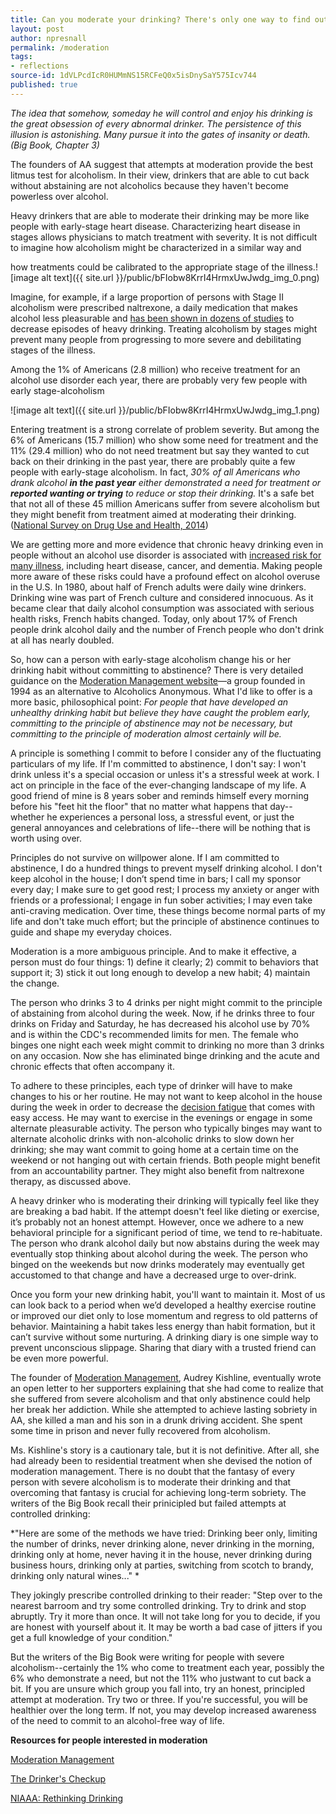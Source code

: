```yaml
---
title: Can you moderate your drinking? There's only one way to find out.
layout: post
author: npresnall
permalink: /moderation
tags:
- reflections
source-id: 1dVLPcdIcR0HUMmNS15RCFeQ0x5isDnySaY575Icv744
published: true
---
```

*The idea that somehow, someday he will control and enjoy his drinking is the great obsession of every abnormal drinker. The persistence of this illusion is astonishing. Many pursue it into the gates of insanity or death. (Big Book, Chapter 3)*

The founders of AA suggest that attempts at moderation provide the best litmus test for alcoholism. In their view, drinkers that are able to cut back without abstaining are not alcoholics because they haven't become powerless over alcohol.

Heavy drinkers that are able to moderate their drinking may be more like people with early-stage heart disease.<!--more--> Characterizing heart disease in stages allows physicians to match treatment with severity. It is not difficult to imagine how alcoholism might be characterized in a similar way and 

how treatments could be calibrated to the appropriate stage of the illness.![image alt text]({{ site.url }}/public/bFIobw8KrrI4HrmxUwJwdg_img_0.png)

Imagine, for example, if a large proportion of persons with Stage II alcoholism were prescribed naltrexone, a daily medication that makes alcohol less pleasurable and [has been shown in dozens of studies](http://www.ncbi.nlm.nih.gov/pubmed/23075288) to decrease episodes of heavy drinking. Treating alcoholism by stages might prevent many people from progressing to more severe and debilitating stages of the illness.

Among the 1% of Americans (2.8 million) who receive treatment for an alcohol use disorder each year, there are probably very few people with early stage-alcoholism

![image alt text]({{ site.url }}/public/bFIobw8KrrI4HrmxUwJwdg_img_1.png)

Entering treatment is a strong correlate of problem severity. But among the 6% of Americans (15.7 million) who show some need for treatment and the 11% (29.4 million) who do not need treatment but say they wanted to cut back on their drinking in the past year, there are probably quite a few people with early-stage alcoholism. In fact, *30% of all Americans who drank alcohol **in the past year** either demonstrated a need for treatment or **reported wanting or trying** to reduce or stop their drinking.* It's a safe bet that not all of these 45 million Americans suffer from severe alcoholism but they might benefit from treatment aimed at moderating their drinking. ([National Survey on Drug Use and Health, 2014](http://www.icpsr.umich.edu/icpsrweb/NAHDAP/studies/36361))

We are getting more and more evidence that chronic heavy drinking even in people without an alcohol use disorder is associated with [increased risk for many illness](http://pubs.niaaa.nih.gov/publications/RethinkingDrinking/Rethinking_Drinking.pdf), including heart disease, cancer, and dementia. Making people more aware of these risks could have a profound effect on alcohol overuse in the U.S. In 1980, about half of French adults were daily wine drinkers. Drinking wine was part of French culture and considered innocuous. As it became clear that daily alcohol consumption was associated with serious health risks, French habits changed. Today, only about 17% of French people drink alcohol daily and the number of French people who don't drink at all has nearly doubled.

So, how can a person with early-stage alcoholism change his or her drinking habit without committing to abstinence? There is very detailed guidance on the [Moderation Management website](http://moderation.org/)—a group founded in 1994 as an alternative to Alcoholics Anonymous. What I'd like to offer is a more basic, philosophical point: *For people that have developed an unhealthy drinking habit but believe they have caught the problem early, committing to the principle of abstinence may not be necessary, but committing to the principle of moderation almost certainly will be.*

A principle is something I commit to before I consider any of the fluctuating particulars of my life. If I'm committed to abstinence, I don't say: I won't drink unless it's a special occasion or unless it's a stressful week at work. I act on principle in the face of the ever-changing landscape of my life. A good friend of mine is 8 years sober and reminds himself every morning before his "feet hit the floor" that no matter what happens that day--whether he experiences a personal loss, a stressful event, or just the general annoyances and celebrations of life--there will be nothing that is worth using over.

Principles do not survive on willpower alone. If I am committed to abstinence, I do a hundred things to prevent myself drinking alcohol. I don't keep alcohol in the house; I don’t spend time in bars; I call my sponsor every day; I make sure to get good rest; I process my anxiety or anger with friends or a professional; I engage in fun sober activities; I may even take anti-craving medication. Over time, these things become normal parts of my life and don't take much effort; but the principle of abstinence continues to guide and shape my everyday choices.

Moderation is a more ambiguous principle. And to make it effective, a person must do four things: 1) define it clearly; 2) commit to behaviors that support it; 3) stick it out long enough to develop a new habit; 4) maintain the change.

The person who drinks 3 to 4 drinks per night might commit to the principle of abstaining from alcohol during the week. Now, if he drinks three to four drinks on Friday and Saturday, he has decreased his alcohol use by 70% and is within the CDC's recommended limits for men. The female who binges one night each week might commit to drinking no more than 3 drinks on any occasion. Now she has eliminated binge drinking and the acute and chronic effects that often accompany it.

To adhere to these principles, each type of drinker will have to make changes to his or her routine. He may not want to keep alcohol in the house during the week in order to decrease the [decision fatigue](http://www.nytimes.com/2011/08/21/magazine/do-you-suffer-from-decision-fatigue.html?_r=0) that comes with easy access. He may want to exercise in the evenings or engage in some alternate pleasurable activity. The person who typically binges may want to alternate alcoholic drinks with non-alcoholic drinks to slow down her drinking; she may want commit to going home at a certain time on the weekend or not hanging out with certain friends. Both people might benefit from an accountability partner. They might also benefit from naltrexone therapy, as discussed above.

A heavy drinker who is moderating their drinking will typically feel like they are breaking a bad habit. If the attempt doesn't feel like dieting or exercise, it’s probably not an honest attempt. However, once we adhere to a new behavioral principle for a significant period of time, we tend to re-habituate. The person who drank alcohol daily but now abstains during the week may eventually stop thinking about alcohol during the week. The person who binged on the weekends but now drinks moderately may eventually get accustomed to that change and have a decreased urge to over-drink.

Once you form your new drinking habit, you'll want to maintain it. Most of us can look back to a period when we’d developed a healthy exercise routine or improved our diet only to lose momentum and regress to old patterns of behavior. Maintaining a habit takes less energy than habit formation, but it can’t survive without some nurturing. A drinking diary is one simple way to prevent unconscious slippage. Sharing that diary with a trusted friend can be even more powerful.

The founder of [Moderation Management](http://moderation.org/), Audrey Kishline, eventually wrote an open letter to her supporters explaining that she had come to realize that she suffered from severe alcoholism and that only abstinence could help her break her addiction. While she attempted to achieve lasting sobriety in AA, she killed a man and his son in a drunk driving accident. She spent some time in prison and never fully recovered from alcoholism.

Ms. Kishline's story is a cautionary tale, but it is not definitive. After all, she had already been to residential treatment when she devised the notion of moderation management. There is no doubt that the fantasy of every person with severe alcoholism is to moderate their drinking and that overcoming that fantasy is crucial for achieving long-term sobriety. The writers of the Big Book recall their prinicipled but failed attempts at controlled drinking: 

*"Here are some of the methods we have tried: Drinking beer only, limiting the number of drinks, never drinking alone, never drinking in the morning, drinking only at home, never having it in the house, never drinking during business hours, drinking only at parties, switching from scotch to brandy, drinking only natural wines..." *

They jokingly prescribe controlled drinking to their reader: "Step over to the nearest barroom and try some controlled drinking. Try to drink and stop abruptly. Try it more than once. It will not take long for you to decide, if you are honest with yourself about it. It may be worth a bad case of jitters if you get a full knowledge of your condition."

But the writers of the Big Book were writing for people with severe alcoholism--certainly the 1% who come to treatment each year, possibly the 6% who demonstrate a need, but not the 11% who justwant to cut back a bit. If you are unsure which group you fall into, try an honest, principled attempt at moderation. Try two or three. If you're successful, you will be healthier over the long term. If not, you may develop increased awareness of the need to commit to an alcohol-free way of life.

**Resources for people interested in moderation**

[Moderation Management](http://moderation.org)

[The Drinker's Checkup](http://www.drinkerscheckup.com/)

[NIAAA: Rethinking Drinking](http://pubs.niaaa.nih.gov/publications/RethinkingDrinking/Rethinking_Drinking.pdf)

